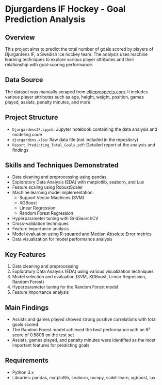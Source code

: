 # Djurgardens IF Hockey - Goal Prediction Analysis

## Overview
This project aims to predict the total number of goals scored by players of Djurgardens IF, a Swedish ice hockey team. The analysis uses machine learning techniques to explore various player attributes and their relationship with goal-scoring performance.

## Data Source
The dataset was manually scraped from [eliteprospects.com](https://www.eliteprospects.com/team/3/djurgardens-if). It includes various player attributes such as age, height, weight, position, games played, assists, penalty minutes, and more.

## Project Structure
- `DjurgardensIF.ipynb`: Jupyter notebook containing the data analysis and modeling code
- `djurgardens.xlsx`: Raw data file (not included in the repository)
- `Report_Predicting_Total_Goals.pdf`: Detailed report of the analysis and findings

## Skills and Techniques Demonstrated
- Data cleaning and preprocessing using pandas
- Exploratory Data Analysis (EDA) with matplotlib, seaborn, and Lux
- Feature scaling using RobustScaler
- Machine learning model implementation:
  - Support Vector Machines (SVM)
  - XGBoost
  - Linear Regression
  - Random Forest Regression
- Hyperparameter tuning with GridSearchCV
- Cross-validation techniques
- Feature importance analysis
- Model evaluation using R-squared and Median Absolute Error metrics
- Data visualization for model performance analysis

## Key Features
1. Data cleaning and preprocessing
2. Exploratory Data Analysis (EDA) using various visualization techniques
3. Model selection and evaluation (SVM, XGBoost, Linear Regression, Random Forest)
4. Hyperparameter tuning for the Random Forest model
5. Feature importance analysis

## Main Findings
- Assists and games played showed strong positive correlations with total goals scored
- The Random Forest model achieved the best performance with an R² score of 0.5808 on the test set
- Assists, games played, and penalty minutes were identified as the most important features for predicting goals

## Requirements
- Python 3.x
- Libraries: pandas, matplotlib, seaborn, numpy, scikit-learn, xgboost, lux
